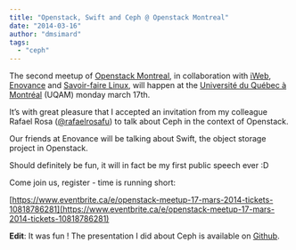 ```yaml
---
title: "Openstack, Swift and Ceph @ Openstack Montreal"
date: "2014-03-16"
author: "dmsimard"
tags: 
  - "ceph"
---
```


The second meetup of [Openstack Montreal](http://montrealopenstack.org/), in collaboration with [iWeb](http://blog.iweb.com/en/2014/03/register-openstack-montreal-2014/13258.html), [Enovance](https://www.enovance.com/) and [Savoir-faire Linux](https://www.savoirfairelinux.com/), will happen at the [Université du Québec à Montréal](http://www.uqam.ca/) (UQAM) monday march 17th.

It’s with great pleasure that I accepted an invitation from my colleague Rafael Rosa ([@rafaelrosafu](https://twitter.com/rafaelrosafu)) to talk about Ceph in the context of Openstack.

Our friends at Enovance will be talking about Swift, the object storage project in Openstack.

Should definitely be fun, it will in fact be my first public speech ever :D

Come join us, register - time is running short:

[https://www.eventbrite.ca/e/openstack-meetup-17-mars-2014-tickets-10818786281](https://www.eventbrite.ca/e/openstack-meetup-17-mars-2014-tickets-10818786281)

**Edit**: It was fun ! The presentation I did about Ceph is available on [Github](https://github.com/dmsimard/presentations/tree/master/openstack-meetup-mtl-032014).
